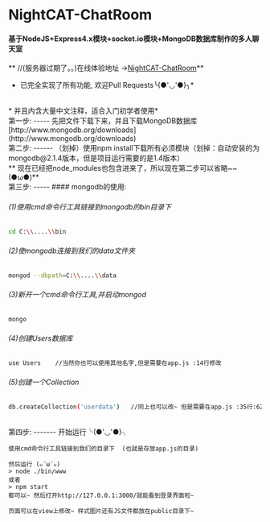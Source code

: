 # NightCAT-ChatRoom

#### 基于NodeJS+Express4.x模块+socket.io模块+MongoDB数据库制作的多人聊天室<br>
** //(服务器过期了。。)在线体验地址 →[NightCAT-ChatRoom](http://nightcatsama.com/login)**
<br>
* 已完全实现了所有功能, 欢迎Pull Requests╰(●'◡'●)╮*
<br>
* 并且内含大量中文注释，适合入门初学者使用*
<br>
第一步:
-----
先把文件下载下来，并且下载MongoDB数据库 [http://www.mongodb.org/downloads](http://www.mongodb.org/downloads)
<br>
第二步:
------
（划掉）使用npm install下载所有必须模块（划掉：自动安装的为mongodb@2.1.4版本，但是项目运行需要的是1.4版本）<br>
** 现在已经把node_modules也包含进来了，所以现在第二步可以省略~~(●ω●)**
<br>
第三步:
-----
#### mongodb的使用:<br>

###### (1)使用cmd命令行工具链接到mongodb的bin目录下<br>
```bash
cd C:\\....\\bin
```
###### (2)使mongodb连接到我们的data文件夹<br>
```bash
mongod --dbpath=C:\\....\\data
```
###### (3)新开一个cmd命令行工具,并启动mongod <br>
```bash
mongo
```
###### (4)创建Users数据库<br>
```bash
use Users    //当然你也可以使用其他名字,但是需要在app.js :14行修改
```
###### (5)创建一个Collection<br>
```bash
db.createCollection('userdata')   //同上也可以改~ 但是需要在app.js :35行:62行修改
```
<br>
第四步:
-------
    开始运行╰(●'◡'●)╮
    
    使用cmd命令行工具链接到我们的目录下  (也就是存放app.js的目录)
    
    然后运行 (๑¯ω¯๑)
    > node ./bin/www
    或者
    > npm start
    都可以~ 然后打开http://127.0.0.1:3000/就能看到登录界面啦~
    
    页面可以在view上修改~ 样式图片还有JS文件都放在public目录下~
    
